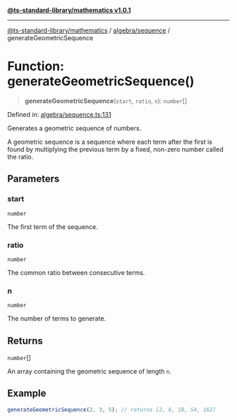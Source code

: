 [**@ts-standard-library/mathematics v1.0.1**](../../../README.md)

***

[@ts-standard-library/mathematics](../../../README.md) / [algebra/sequence](../README.md) / generateGeometricSequence

# Function: generateGeometricSequence()

> **generateGeometricSequence**(`start`, `ratio`, `n`): `number`[]

Defined in: [algebra/sequence.ts:131](https://github.com/gabaudette/ts-stdlib/blob/7333da76bc775fbabd0907ad8519b912cfc2fe26/packages/mathematics/src/algebra/sequence.ts#L131)

Generates a geometric sequence of numbers.

A geometric sequence is a sequence where each term after the first is found by multiplying the previous term by a fixed, non-zero number called the ratio.

## Parameters

### start

`number`

The first term of the sequence.

### ratio

`number`

The common ratio between consecutive terms.

### n

`number`

The number of terms to generate.

## Returns

`number`[]

An array containing the geometric sequence of length `n`.

## Example

```typescript
generateGeometricSequence(2, 3, 5); // returns [2, 6, 18, 54, 162]
```
